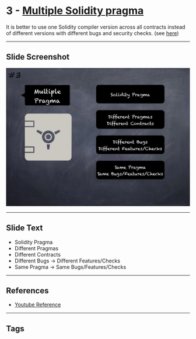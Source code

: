 # 3 - [Multiple Solidity pragma](Multiple%20Solidity%20pragma.md)
It is better to use one Solidity compiler version across all contracts instead of different versions with different bugs and security checks. (see [here](https://github.com/crytic/slither/wiki/Detector-Documentation#different-pragma-directives-are-used))

___
## Slide Screenshot
![03.jpg](../../images/4.%20Pitfalls%20and%20Best%20Practices%20101/003.jpg)
___
## Slide Text
- Solidity Pragma
- Different Pragmas
- Different Contracts
- Different Bugs -> Different Features/Checks
- Same Pragma -> Same Bugs/Features/Checks
___
## References
- [Youtube Reference](https://youtu.be/OOzyoaYIw2k?t=331)
___
## Tags
